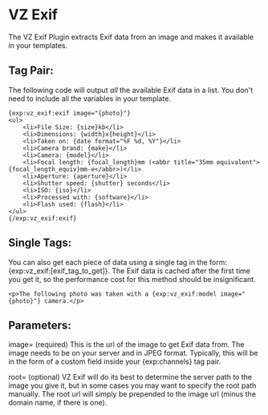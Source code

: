VZ Exif
=======

The VZ Exif Plugin extracts Exif data from an image and makes it available in your templates.

Tag Pair:
---------

The following code will output <em>all</em> the available Exif data in a list. You don't need to include all the variables in your template.

	{exp:vz_exif:exif image="{photo}"}
	<ul>
		<li>File Size: {size}kb</li>
		<li>Dimensions: {width}x{height}</li>
		<li>Taken on: {date format="%F %d, %Y"}</li>
		<li>Camera brand: {make}</li>
		<li>Camera: {model}</li>
		<li>Focal length: {focal_length}mm (<abbr title="35mm equivalent">{focal_length_equiv}mm-e</abbr>)</li>
		<li>Aperture: {aperture}</li>
		<li>Shutter speed: {shutter} seconds</li>
		<li>ISO: {iso}</li>
		<li>Processed with: {software}</li>
		<li>Flash used: {flash}</li>
	</ul>
	{/exp:vz_exif:exif}

Single Tags:
------------

You can also get each piece of data using a single tag in the form: {exp:vz_exif:[exif_tag_to_get]}. The Exif data is cached after the first time you get it, so the performance cost for this method should be insignificant.

	<p>The following photo was taken with a {exp:vz_exif:model image="{photo}"} camera.</p>

Parameters:
-----------

image= (required)
This is the url of the image to get Exif data from. The image needs to be on your server and in JPEG format. Typically, this will be in the form of a custom field inside your {exp:channels} tag pair.

root= (optional)
VZ Exif will do its best to determine the server path to the image you give it, but in some cases you may want to specify the root path manually. The root url will simply be prepended to the image url (minus the domain name, if there is one).